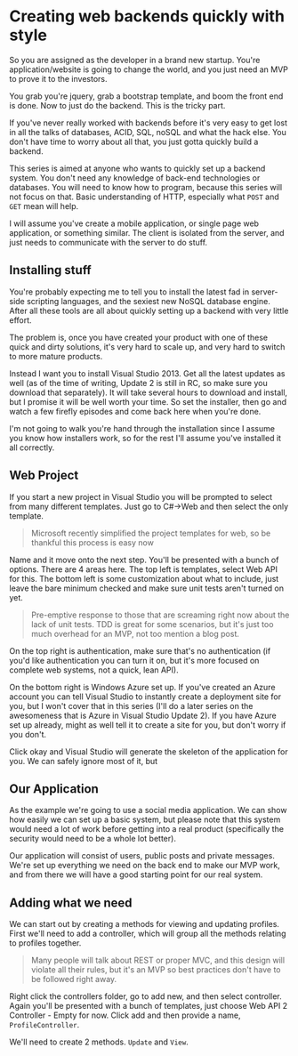 Creating web backends quickly with style
===

So you are assigned as the developer in a brand new startup. You're application/website is going to change the world, and you just need an MVP to prove it to the investors.

You grab you're jquery, grab a bootstrap template, and boom the front end is done. Now to just do the backend. This is the tricky part.

If you've never really worked with backends before it's very easy to get lost in all the talks of databases, ACID, SQL, noSQL and what the hack else. You don't have time to worry about all that, you just gotta quickly build a backend.

This series is aimed at anyone who wants to quickly set up a backend system. You don't need any knowledge of back-end technologies or databases. You will need to know how to program, because this series will not focus on that. Basic understanding of HTTP, especially what `POST` and `GET` mean will help.

I will assume you've create a mobile application, or single page web application, or something similar. The client is isolated from the server, and just needs to communicate with the server to do stuff.

Installing stuff
---

You're probably expecting me to tell you to install the latest fad in server-side scripting languages, and the sexiest new NoSQL database engine. After all these tools are all about quickly setting up a backend with very little effort.

The problem is, once you have created your product with one of these quick and dirty solutions, it's very hard to scale up, and very hard to switch to more mature products.

Instead I want you to install Visual Studio 2013. Get all the latest updates as well (as of the time of writing, Update 2 is still in RC, so make sure you download that separately). It will take several hours to download and install, but I promise it will be well worth your time. So set the installer, then go and watch a few firefly episodes and come back here when you're done.

I'm not going to walk you're hand through the installation since I assume you know how installers work, so for the rest I'll assume you've installed it all correctly.

Web Project
---

If you start a new project in Visual Studio you will be prompted to select from many different templates. Just go to C#->Web and then select the only template.

> Microsoft recently simplified the project templates for web, so be thankful this process is easy now

Name and it move onto the next step. You'll be presented with a bunch of options. There are 4 areas here. The top left is templates, select Web API for this. The bottom left is some customization about what to include, just leave the bare minimum checked and make sure unit tests aren't turned on yet.

> Pre-emptive response to those that are screaming right now about the lack of unit tests. TDD is great for some scenarios, but it's just too much overhead for an MVP, not too mention a blog post.

On the top right is authentication, make sure that's no authentication (if you'd like authentication you can turn it on, but it's more focused on complete web systems, not a quick, lean API).

On the bottom right is Windows Azure set up. If you've created an Azure account you can tell Visual Studio to instantly create a deployment site for you, but I won't cover that in this series (I'll do a later series on the awesomeness that is Azure in Visual Studio Update 2). If you have Azure set up already, might as well tell it to create a site for you, but don't worry if you don't.

Click okay and Visual Studio will generate the skeleton of the application for you. We can safely ignore most of it, but

Our Application
---

As the example we're going to use a social media application. We can show how easily we can set up a basic system, but please note that this system would need a lot of work before getting into a real product (specifically the security would need to be a whole lot better).

Our application will consist of users, public posts and private messages. We're set up everything we need on the back end to make our MVP work, and from there we will have a good starting point for our real system.

Adding what we need
---

We can start out by creating a methods for viewing and updating profiles. First we'll need to add a controller, which will group all the methods relating to profiles together.

> Many people will talk about REST or proper MVC, and this design will violate all their rules, but it's an MVP so best practices don't have to be followed right away.

Right click the controllers folder, go to add new, and then select controller. Again you'll be presented with a bunch of templates, just choose Web API 2 Controller - Empty for now. Click add and then provide a name, `ProfileController`. 

We'll need to create 2 methods. `Update` and `View`.